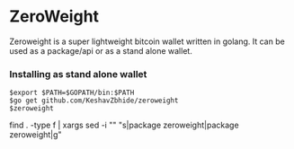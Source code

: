 ZeroWeight
==========
Zeroweight is a super lightweight bitcoin wallet written in golang. 
It can be used as a package/api or as a stand alone wallet.

### Installing as stand alone wallet
    $export $PATH=$GOPATH/bin:$PATH
    $go get github.com/KeshavZbhide/zeroweight
    $zeroweight 


find . -type f | xargs sed -i "" "s|package zeroweight|package zeroweight|g"
